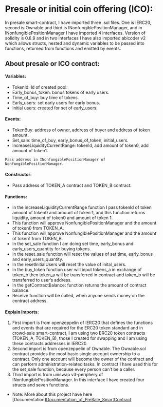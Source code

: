 # Presale or initial coin offering (ICO):

In presale smart-contract, I have imported three .sol files. One is IERC20, second is
Ownable and third is INonfungiblePositionManager, and in INonfungiblePositionManager
I have imported 4 interfaces.
Version of solidity is 0.8.9 and in two interfaces I have also imported abicoder v2 which
allows structs, nested and dynamic variables to be passed into functions, returned from
functions and emitted by events.

## About presale or ICO contract:

#### Variables:

- TokenId: Id of created pool.
- Early_bonus_token: bonus tokens of early users.
- Time_of_buy: buy time of tokens.
- Early_users: set early users for early bonus.
- Initial users: created for set of early_users.

#### Events:

- TokenBuy: address of owner, address of buyer and address of token amount.
- Set_sale: time_of_buy, early_bonus_of_token, initial_users.
- IncreaseLiquidityCurrentRange: tokenId, add amount of token0, add amount of token1.

```
Pass address in INonfungiblePositionManager of NonfungiblePositionManager.
```

#### Constructor:

- Pass address of TOKEN_A contract and TOKEN_B contract.

#### Functions:

- In the increaseLiquidityCurrentRange function I pass tokenId of token amount of token0 and amount of token 1, and this function returns liquidity, amount of token0 and amount of token 1.
- This function will approve NonfungiblePositionManager and the amount of token0 from TOKEN_A.
- This function will approve NonfungiblePositionManager and the amount of token1 from TOKEN_B.
- In the set_sale function I am doing set time, early_bonus and early_users_quantity for buying tokens.
- In the reset_sale function will reset the values of set time, early_bonus and early_users_quantity.
- In the resetInitialUsers will reset the value of inital_users.
- In the buy_token function user will input tokens_a in exchange of token_b then token_a will be transferred in contract and token_b will be transferred to user’s address.
- In the getContractBalance: function returns the amount of contract balance.
- Receive function will be called, when anyone sends money on the contract address.

#### Explain Imports:

1. First import is from openzeppelin of IERC20 that defines the functions and events that are required for the ERC20 token standard and in crowd-sale smart-contract, I am using two ERC20 token contracts (TOKEN_A, TOKEN_B), those I created for swapping and I am using these contracts addresses in IERC20.
2. Second import is from openzeppelin of Ownable. The Ownable.sol contract provides the most basic single account ownership to a contract. Only one account will become the owner of the contract and can perform administration-related tasks.
   In contract I have used this for the set_sale function, because every person can’t be a caller.
3. Third import is from uniswap v3-periphery of INonfungiblePositionManager. In this interface I have created four structs and seven functions.

- Note: More about this project have here [Documentation][Documentation_of_PreSale_SmartContract](https://github.com/MirzaMuhammadBaig/Presale-or-initial-coin-offering-ICO/blob/main/Documentation_of_PreSale_SmartContract.pdf)
